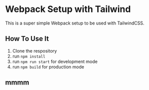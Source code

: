 # Webpack Setup with Tailwind
This is a super simple Webpack setup to be used with TailwindCSS.

## How To Use It
1. Clone the respository
2. run `npm install`
3. run `npm run start` for development mode
4. run `npm build` for production mode

## mmmm
